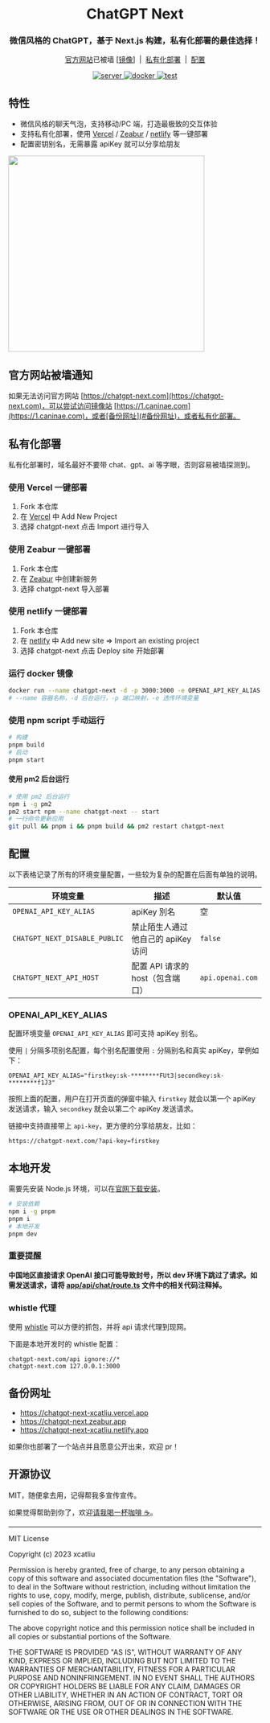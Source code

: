 <h1 align="center">
  ChatGPT Next
</h1>

<h3 align="center">
  微信风格的 ChatGPT，基于 Next.js 构建，私有化部署的最佳选择！
</h3>
<p align="center">
  <a href="https://chatgpt-next.com">官方网站</a>已被墙 [<a href="https://1.caninae.com">镜像</a>]&nbsp;&nbsp;|&nbsp;&nbsp;<a href="#私有化部署">私有化部署</a>&nbsp;&nbsp;|&nbsp;&nbsp;<a href="#配置">配置</a>
</p>
<p align="center">
  <a href="https://github.com/xcatliu/chatgpt-next/actions/workflows/server.yml">
    <img src="https://github.com/xcatliu/chatgpt-next/actions/workflows/server.yml/badge.svg" alt="server" />
  </a>
  <a href="https://github.com/xcatliu/chatgpt-next/actions/workflows/docker.yml">
    <img src="https://github.com/xcatliu/chatgpt-next/actions/workflows/docker.yml/badge.svg" alt="docker" />
  </a>
  <a href="https://github.com/xcatliu/chatgpt-next/actions/workflows/test.yml">
    <img src="https://github.com/xcatliu/chatgpt-next/actions/workflows/test.yml/badge.svg" alt="test" />
  </a>
</p>

## 特性

- 微信风格的聊天气泡，支持移动/PC 端，打造最极致的交互体验
- 支持私有化部署，使用 [Vercel](#使用-vercel-一键部署) / [Zeabur](#使用-zeabur-一键部署) / [netlify](#使用-netlify-一键部署) 等一键部署
- 配置密钥别名，无需暴露 apiKey 就可以分享给朋友

<img src="./public/screenshot-wechat.png" width="390">

## 官方网站被墙通知

如果无法访问官方网站 [https://chatgpt-next.com](https://chatgpt-next.com)，可以尝试访问镜像站 [https://1.caninae.com](https://1.caninae.com)，或者[备份网址](#备份网址)，或者私有化部署。

## 私有化部署

私有化部署时，域名最好不要带 chat、gpt、ai 等字眼，否则容易被墙探测到。

### 使用 Vercel 一键部署

1. Fork 本仓库
2. 在 [Vercel](https://vercel.com/dashboard) 中 Add New Project
3. 选择 chatgpt-next 点击 Import 进行导入

### 使用 Zeabur 一键部署

1. Fork 本仓库
2. 在 [Zeabur](https://dash.zeabur.com) 中创建新服务
3. 选择 chatgpt-next 导入部署

### 使用 netlify 一键部署

1. Fork 本仓库
2. 在 [netlify](https://www.netlify.com/) 中 Add new site => Import an existing project
3. 选择 chatgpt-next 点击 Deploy site 开始部署

### 运行 docker 镜像

```bash
docker run --name chatgpt-next -d -p 3000:3000 -e OPENAI_API_KEY_ALIAS xcatliu/chatgpt-next:latest
# --name 容器名称，-d 后台运行，-p 端口映射，-e 透传环境变量
```

### 使用 npm script 手动运行

```bash
# 构建
pnpm build
# 启动
pnpm start
```

#### 使用 pm2 后台运行

```bash
# 使用 pm2 后台运行
npm i -g pm2
pm2 start npm --name chatgpt-next -- start
# 一行命令更新应用
git pull && pnpm i && pnpm build && pm2 restart chatgpt-next
```

## 配置

以下表格记录了所有的环境变量配置，一些较为复杂的配置在后面有单独的说明。

| 环境变量                      | 描述                               | 默认值           |
| ----------------------------- | ---------------------------------- | ---------------- |
| `OPENAI_API_KEY_ALIAS`        | apiKey 別名                        | 空               |
| `CHATGPT_NEXT_DISABLE_PUBLIC` | 禁止陌生人通过他自己的 apiKey 访问 | `false`          |
| `CHATGPT_NEXT_API_HOST`       | 配置 API 请求的 host（包含端口）   | `api.openai.com` |

### OPENAI_API_KEY_ALIAS

配置环境变量 `OPENAI_API_KEY_ALIAS` 即可支持 apiKey 别名。

使用 `|` 分隔多项别名配置，每个别名配置使用 `:` 分隔别名和真实 apiKey，举例如下：

```
OPENAI_API_KEY_ALIAS="firstkey:sk-********FUt3|secondkey:sk-********f1J3"
```

按照上面的配置，用户在打开页面的弹窗中输入 `firstkey` 就会以第一个 apiKey 发送请求，输入 `secondkey` 就会以第二个 apiKey 发送请求。

链接中支持直接带上 `api-key`，更方便的分享给朋友，比如：

```
https://chatgpt-next.com/?api-key=firstkey
```

## 本地开发

需要先安装 Node.js 环境，可以在[官网下载安装](https://nodejs.org/en/)。

```bash
# 安装依赖
npm i -g pnpm
pnpm i
# 本地开发
pnpm dev
```

### 重要提醒

**中国地区直接请求 OpenAI 接口可能导致封号，所以 dev 环境下跳过了请求。如需发送请求，请将 [app/api/chat/route.ts](https://github.com/xcatliu/chatgpt-next/blob/main/app/api/chat/route.ts) 文件中的相关代码注释掉。**

### whistle 代理

使用 [whistle](https://github.com/avwo/whistle) 可以方便的抓包，并将 api 请求代理到现网。

下面是本地开发时的 whistle 配置：

```
chatgpt-next.com/api ignore://*
chatgpt-next.com 127.0.0.1:3000
```

## 备份网址

- https://chatgpt-next-xcatliu.vercel.app
- https://chatgpt-next.zeabur.app
- https://chatgpt-next-xcatliu.netlify.app

如果你也部署了一个站点并且愿意公开出来，欢迎 pr！

## 开源协议

MIT，随便拿去用，记得帮我多宣传宣传。

如果觉得帮助到你了，欢迎[请我喝一杯咖啡 ☕️](https://github.com/xcatliu/buy-me-a-coffee)。

---

MIT License

Copyright (c) 2023 xcatliu

Permission is hereby granted, free of charge, to any person obtaining a copy
of this software and associated documentation files (the "Software"), to deal
in the Software without restriction, including without limitation the rights
to use, copy, modify, merge, publish, distribute, sublicense, and/or sell
copies of the Software, and to permit persons to whom the Software is
furnished to do so, subject to the following conditions:

The above copyright notice and this permission notice shall be included in all
copies or substantial portions of the Software.

THE SOFTWARE IS PROVIDED "AS IS", WITHOUT WARRANTY OF ANY KIND, EXPRESS OR
IMPLIED, INCLUDING BUT NOT LIMITED TO THE WARRANTIES OF MERCHANTABILITY,
FITNESS FOR A PARTICULAR PURPOSE AND NONINFRINGEMENT. IN NO EVENT SHALL THE
AUTHORS OR COPYRIGHT HOLDERS BE LIABLE FOR ANY CLAIM, DAMAGES OR OTHER
LIABILITY, WHETHER IN AN ACTION OF CONTRACT, TORT OR OTHERWISE, ARISING FROM,
OUT OF OR IN CONNECTION WITH THE SOFTWARE OR THE USE OR OTHER DEALINGS IN THE
SOFTWARE.

